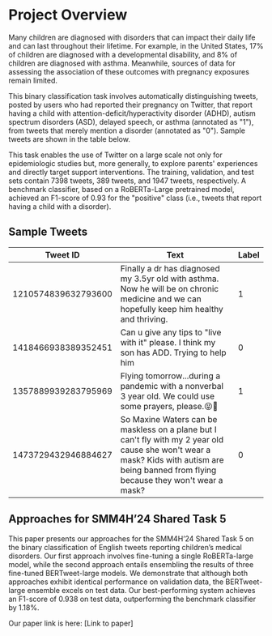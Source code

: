 # Project Overview

Many children are diagnosed with disorders that can impact their daily life and can last throughout their lifetime. For example, in the United States, 17% of children are diagnosed with a developmental disability, and 8% of children are diagnosed with asthma. Meanwhile, sources of data for assessing the association of these outcomes with pregnancy exposures remain limited.

This binary classification task involves automatically distinguishing tweets, posted by users who had reported their pregnancy on Twitter, that report having a child with attention-deficit/hyperactivity disorder (ADHD), autism spectrum disorders (ASD), delayed speech, or asthma (annotated as "1"), from tweets that merely mention a disorder (annotated as "0"). Sample tweets are shown in the table below.

This task enables the use of Twitter on a large scale not only for epidemiologic studies but, more generally, to explore parents' experiences and directly target support interventions. The training, validation, and test sets contain 7398 tweets, 389 tweets, and 1947 tweets, respectively. A benchmark classifier, based on a RoBERTa-Large pretrained model, achieved an F1-score of 0.93 for the "positive" class (i.e., tweets that report having a child with a disorder).

## Sample Tweets

| Tweet ID          | Text                                                                                                                                                                           | Label |
|-------------------|--------------------------------------------------------------------------------------------------------------------------------------------------------------------------------|-------|
| 1210574839632793600 | Finally a dr has diagnosed my 3.5yr old with asthma. Now he will be on chronic medicine and we can hopefully keep him healthy and thriving.                                     | 1     |
| 1418466938389352451 | Can u give any tips to "live with it" please. I think my son has ADD. Trying to help him                                                                                      | 0     |
| 1357889939283795969 | Flying tomorrow...during a pandemic with a nonverbal 3 year old. We could use some prayers, please.😝🥴                                                                         | 1     |
| 1473729432946884627 | So Maxine Waters can be maskless on a plane but I can't fly with my 2 year old cause she won't wear a mask? Kids with autism are being banned from flying because they won't wear a mask? | 0     |

## Approaches for SMM4H’24 Shared Task 5

This paper presents our approaches for the SMM4H’24 Shared Task 5 on the binary classification of English tweets reporting children’s medical disorders. Our first approach involves fine-tuning a single RoBERTa-large model, while the second approach entails ensembling the results of three fine-tuned BERTweet-large models. We demonstrate that although both approaches exhibit identical performance on validation data, the BERTweet-large ensemble excels on test data. Our best-performing system achieves an F1-score of 0.938 on test data, outperforming the benchmark classifier by 1.18%.

Our paper link is here: [Link to paper]
